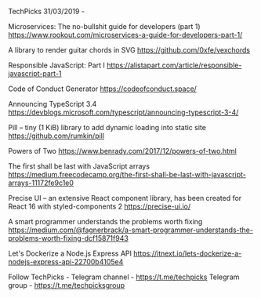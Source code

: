 TechPicks 31/03/2019 -

Microservices: The no-bullshit guide for developers (part 1)
https://www.rookout.com/microservices-a-guide-for-developers-part-1/

A library to render guitar chords in SVG
https://github.com/0xfe/vexchords

Responsible JavaScript: Part I
https://alistapart.com/article/responsible-javascript-part-1

Code of Conduct Generator
https://codeofconduct.space/

Announcing TypeScript 3.4
https://devblogs.microsoft.com/typescript/announcing-typescript-3-4/

Pill – tiny (1 KiB) library to add dynamic loading into static site
https://github.com/rumkin/pill

Powers of Two
https://www.benrady.com/2017/12/powers-of-two.html

The first shall be last with JavaScript arrays
https://medium.freecodecamp.org/the-first-shall-be-last-with-javascript-arrays-11172fe9c1e0

Precise UI – an extensive React component library, has been created for React 16 with styled-components 2
https://precise-ui.io/

A smart programmer understands the problems worth fixing
https://medium.com/@fagnerbrack/a-smart-programmer-understands-the-problems-worth-fixing-dcf15871f943

Let's Dockerize a Node.js Express API
https://itnext.io/lets-dockerize-a-nodejs-express-api-22700b4105e4

Follow TechPicks -
Telegram channel - https://t.me/techpicks
Telegram group - https://t.me/techpicksgroup